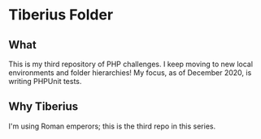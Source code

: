 # Tiberius Folder
## What
This is my third repository of PHP challenges.
I keep moving to new local environments and folder hierarchies!
My focus, as of December 2020, is writing PHPUnit tests.

## Why Tiberius
I'm using Roman emperors; this is the third repo in this series. 
